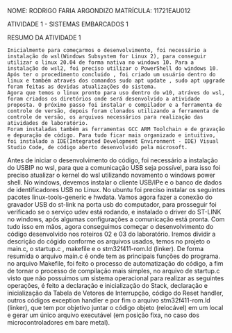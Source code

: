NOME: RODRIGO FARIA ARGONDIZO
MATRÍCULA: 11721EAU012

ATIVIDADE 1 - SISTEMAS EMBARCADOS 1 

RESUMO DA ATIVIDADE 1

    Inicialmente para começarmos o desenvolvimento, foi necessário a instalação do wsl(Windows Subsystem for Linux 2), para conseguir utilizar o linux 20.04 de forma nativa no windows 10. Para a instalação do wsl2, foi preciso utilizar o PowerShell do windows 10. Após ter o procedimento concluido , foi criado um usuário dentro do linux e também através dos comandos sudo apt update , sudo apt upgrade foram feitas as devidas atualizações do sistema. 
    Agora que temos o linux pronto para uso dentro do w10, atráves do wsl, foram criados os diretórios onde será desenvolvido a atividade proposta. O próximo passo foi instalar o compilador e a ferramenta de controle de versão, depois foram clonados utilizando a ferramenta de controle de versão, os arquivos necessários para realização das atividades de laboratório.
    Foram instaladas também as ferramentas GCC ARM Toolchain e de gravação e depuração de código. Para tudo ficar mais organizado e intuitivo, foi instalado a IDE(Integrated Development Environment - IDE) Visual Studio Code, de código aberto desenvolvido pela microsoft. 
   Antes de iniciar o desenvolvimento do código, foi necessário a instalação do USBIP no wsl, para que a comunicação USB seja possível, para isso foi preciso atualizar o kernel do wsl utilizando novamento o windows power shell. No windows, devemos instalar o cliente  USB/IPe e o banco de dados de identificadores USB no Linux. No ubuntu foi preciso instalar os seguintes pacotes linux-tools-generic e hwdata.
    Vamos agora fazer a conexão do gravador USB do st-link na porta usb do computador, para prosseguir foi verificado se o serviço udev está rodando, e instalado o driver do ST-LINK no windows, após algumas configurações a comunicação está pronta. Com tudo isso em mãos, agora conseguimos começar o desenvolvimento do código desenvolvido nos roteiros 02 e 03 do laboratório. 
    Iremos dividir a descrição do cógido conforme os arquivos usados, temos no projeto o main.c, o startup.c , makefile e o stm32f411-rom.ld (linker). De forma resumida o arquivo main.c é onde tem as principais funções do programa. no arquivo Makefile, foi feito o processo de automatização do código, a fim de tornar o processo de compilação mais simples, no arquivo de startup.c visto que não possuimos um sistema operacional para realizar as seguintes operações, é feito a declaração e inicialização do Stack, declaração e inicialização da Tabela de Vetores de Interrupção, código do Reset handler, outros códigos exception handler e por fim o arquivo stm32f411-rom.ld (linker), que tem por objetivo juntar o código objeto (relocável) em um local e gerar um único arquivo executável (em posição fixa, no caso dos microcontroladores em bare metal).

